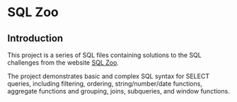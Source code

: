 # SQL Zoo

## Introduction

This project is a series of SQL files containing solutions to the SQL challenges from the website [SQL Zoo](https://sqlzoo.net/wiki/SQL_Tutorial).

The project demonstrates basic and complex SQL syntax for SELECT queries, including filtering, ordering, string/number/date functions, aggregate functions and grouping, joins, subqueries, and window functions.
